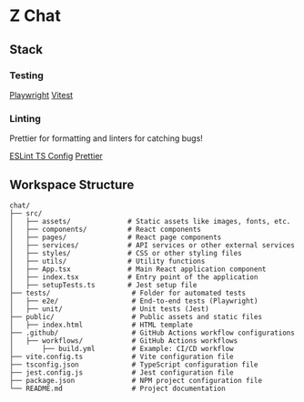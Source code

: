 # Z Chat

## Stack

### Testing

[Playwright](https://playwright.dev)
[Vitest](https://vitest.dev/)

### Linting

Prettier for formatting and linters for catching bugs!

[ESLint TS Config](https://typescript-eslint.io/users/configs)
[Prettier](https://prettier.io/)

## Workspace Structure

```plaintext
chat/
├── src/
│   ├── assets/              # Static assets like images, fonts, etc.
│   ├── components/          # React components
│   ├── pages/               # React page components
│   ├── services/            # API services or other external services
│   ├── styles/              # CSS or other styling files
│   ├── utils/               # Utility functions
│   ├── App.tsx              # Main React application component
│   ├── index.tsx            # Entry point of the application
│   ├── setupTests.ts        # Jest setup file
├── tests/                    # Folder for automated tests
│   ├── e2e/                  # End-to-end tests (Playwright)
│   ├── unit/                 # Unit tests (Jest)
├── public/                   # Public assets and static files
│   ├── index.html            # HTML template
├── .github/                  # GitHub Actions workflow configurations
│   ├── workflows/            # GitHub Actions workflows
│       ├── build.yml         # Example: CI/CD workflow
├── vite.config.ts            # Vite configuration file
├── tsconfig.json             # TypeScript configuration file
├── jest.config.js            # Jest configuration file
├── package.json              # NPM project configuration file
└── README.md                 # Project documentation
```
